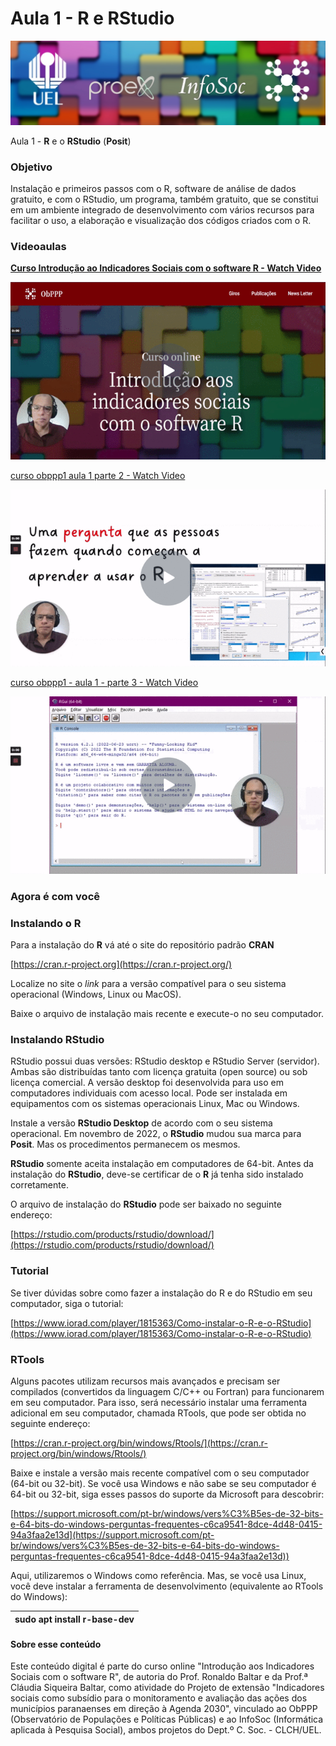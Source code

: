 # Aula 1 - R e RStudio

![](<.gitbook/assets/0 (5).jpeg>)

Aula 1 - **R** e o **RStudio** (**Posit**)

### Objetivo <a href="#cdan1i8cqvyd" id="cdan1i8cqvyd"></a>

Instalação e primeiros passos com o R, software de análise de dados gratuito, e com o RStudio, um programa, também gratuito, que se constitui em um ambiente integrado de desenvolvimento com vários recursos para facilitar o uso, a elaboração e visualização dos códigos criados com o R.

### Videoaulas <a href="#fkdc6lsbdp0e" id="fkdc6lsbdp0e"></a>

[**Curso Introdução ao Indicadores Sociais com o software R - Watch Video**](https://youtu.be/PcpkaAHUn4Q)

[![](<.gitbook/assets/1 (5).gif>)](https://youtu.be/PcpkaAHUn4Q)

[curso obppp1 aula 1 parte 2 - Watch Video](https://youtu.be/ieNL-oAuSo0)

[![](<.gitbook/assets/2 (4).gif>)](https://youtu.be/ieNL-oAuSo0)

[curso obppp1 - aula 1 - parte 3 - Watch Video](https://youtu.be/Xuce9XVStBc)

[![](<.gitbook/assets/3 (3).gif>)](https://youtu.be/Xuce9XVStBc)

### &#x20;<a href="#id-2ntjsrlxkpre" id="id-2ntjsrlxkpre"></a>

### **Agora é com você** <a href="#id-6bljzuh224sw" id="id-6bljzuh224sw"></a>

### Instalando o R <a href="#jezbb28olqua" id="jezbb28olqua"></a>

Para a instalação do **R** vá até o site do repositório padrão **CRAN**

[https://cran.r-project.org](https://cran.r-project.org/)

Localize no site o _link_ para a versão compatível para o seu sistema operacional (Windows, Linux ou MacOS).

Baixe o arquivo de instalação mais recente e execute-o no seu computador.

### Instalando RStudio <a href="#r36cyhtly82t" id="r36cyhtly82t"></a>

RStudio possui duas versões: RStudio desktop e RStudio Server (servidor). Ambas são distribuídas tanto com licença gratuita (open source) ou sob licença comercial. A versão desktop foi desenvolvida para uso em computadores individuais com acesso local. Pode ser instalada em equipamentos com os sistemas operacionais Linux, Mac ou Windows.

Instale a versão **RStudio Desktop** de acordo com o seu sistema operacional. Em novembro de 2022, o **RStudio** mudou sua marca para **Posit**. Mas os procedimentos permanecem os mesmos.

**RStudio** somente aceita instalação em computadores de 64-bit. Antes da instalação do **RStudio**, deve-se certificar de o **R** já tenha sido instalado corretamente.

O arquivo de instalação do **RStudio** pode ser baixado no seguinte endereço:

[https://rstudio.com/products/rstudio/download/](https://rstudio.com/products/rstudio/download/)

### Tutorial <a href="#id-32kzvqf2aahc" id="id-32kzvqf2aahc"></a>

Se tiver dúvidas sobre como fazer a instalação do R e do RStudio em seu computador, siga o tutorial:

[https://www.iorad.com/player/1815363/Como-instalar-o-R-e-o-RStudio](https://www.iorad.com/player/1815363/Como-instalar-o-R-e-o-RStudio)

### RTools <a href="#itm4vjxsq0jw" id="itm4vjxsq0jw"></a>

Alguns pacotes utilizam recursos mais avançados e precisam ser compilados (convertidos da linguagem C/C++ ou Fortran) para funcionarem em seu computador. Para isso, será necessário instalar uma ferramenta adicional em seu computador, chamada RTools, que pode ser obtida no seguinte endereço:

[https://cran.r-project.org/bin/windows/Rtools/](https://cran.r-project.org/bin/windows/Rtools/)

Baixe e instale a versão mais recente compatível com o seu computador (64-bit ou 32-bit). Se você usa Windows e não sabe se seu computador é 64-bit ou 32-bit, siga esses passos do suporte da Microsoft para descobrir:

[https://support.microsoft.com/pt-br/windows/vers%C3%B5es-de-32-bits-e-64-bits-do-windows-perguntas-frequentes-c6ca9541-8dce-4d48-0415-94a3faa2e13d](https://support.microsoft.com/pt-br/windows/vers%C3%B5es-de-32-bits-e-64-bits-do-windows-perguntas-frequentes-c6ca9541-8dce-4d48-0415-94a3faa2e13d))

Aqui, utilizaremos o Windows como referência. Mas, se você usa Linux, você deve instalar a ferramenta de desenvolvimento (equivalente ao RTools do Windows):

| sudo apt install r-base-dev |
| --------------------------- |

#### &#x20;<a href="#wpqt72836xlp" id="wpqt72836xlp"></a>

#### Sobre esse conteúdo <a href="#id-5n6cvmjko2cf" id="id-5n6cvmjko2cf"></a>

Este conteúdo digital é parte do curso online "Introdução aos Indicadores Sociais com o software R", de autoria do Prof. Ronaldo Baltar e da Prof.ª Cláudia Siqueira Baltar, como atividade do Projeto de extensão "Indicadores sociais como subsídio para o monitoramento e avaliação das ações dos municípios paranaenses em direção à Agenda 2030", vinculado ao ObPPP (Observatório de Populações e Políticas Públicas) e ao InfoSoc (Informática aplicada à Pesquisa Social), ambos projetos do Dept.º C. Soc. - CLCH/UEL.
